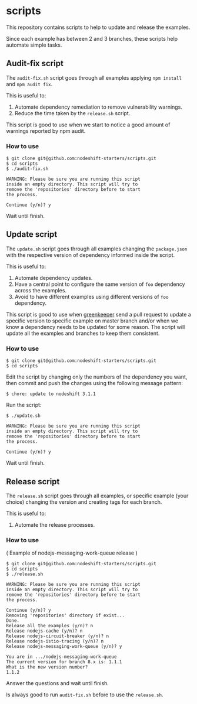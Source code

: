 # scripts

This repository contains scripts to help to update and release the examples.

Since each example has between 2 and 3 branches, these scripts help automate simple tasks.

## Audit-fix script

The `audit-fix.sh` script goes through all examples applying `npm install` and `npm audit fix`. 

This is useful to:

1. Automate dependency remediation to remove vulnerability warnings.
2. Reduce the time taken by the `release.sh` script.

This script is good to use when we start to notice a good amount of warnings reported by npm audit.

### How to use

```console
$ git clone git@github.com:nodeshift-starters/scripts.git
$ cd scripts
$ ./audit-fix.sh

WARNING: Please be sure you are running this script
inside an empty directory. This script will try to 
remove the 'repositories' directory before to start 
the process.

Continue (y/n)? y
```

Wait until finish.

## Update script

The `update.sh` script goes through all examples changing the `package.json` with the respective version of dependency informed
inside the script.

This is useful to:

1. Automate dependency updates.
2. Have a central point to configure the same version of `foo` dependency across the examples.
3. Avoid to have different examples using different versions of `foo` dependency.

This script is good to use when [greenkeeper](https://greenkeeper.io/) send a pull request to update a specific version to specific example
on master branch and/or when we know a dependency needs to be updated for some reason. The script will update all the examples and branches
to keep them consistent.

### How to use

```console
$ git clone git@github.com:nodeshift-starters/scripts.git
$ cd scripts
```

Edit the script by changing only the numbers of the dependency you want, then commit and push the changes using the following message pattern:

```console
$ chore: update to nodeshift 3.1.1
```

Run the script:

```console
$ ./update.sh

WARNING: Please be sure you are running this script
inside an empty directory. This script will try to 
remove the 'repositories' directory before to start 
the process.

Continue (y/n)? y
```

Wait until finish.

## Release script

The `release.sh` script goes through all examples, or specific example (your choice) changing the version and creating tags for each branch. 

This is useful to:

1. Automate the release processes.

### How to use

( Example of nodejs-messaging-work-queue release )

```console
$ git clone git@github.com:nodeshift-starters/scripts.git
$ cd scripts
$ ./release.sh

WARNING: Please be sure you are running this script
inside an empty directory. This script will try to 
remove the 'repositories' directory before to start 
the process.

Continue (y/n)? y
Removing 'repositories' directory if exist...
Done.
Release all the examples (y/n)? n
Release nodejs-cache (y/n)? n
Release nodejs-circuit-breaker (y/n)? n
Release nodejs-istio-tracing (y/n)? n
Release nodejs-messaging-work-queue (y/n)? y

You are in .../nodejs-messaging-work-queue
The current version for branch 8.x is: 1.1.1
What is the new version number?
1.1.2
```

Answer the questions and wait until finish.

Is always good to run `audit-fix.sh` before to use the `release.sh`.
